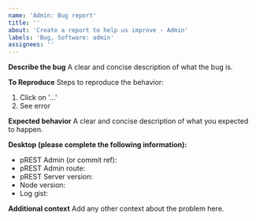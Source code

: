 ```yaml
---
name: 'Admin: Bug report'
title: ''
about: 'Create a report to help us improve - Admin'
labels: 'Bug, Software: admin'
assignees: ''
---
```


<!--
## before reporting certifies
1. Please speak English, this is the language everybody of us can speak and write
2. Please take a moment to search that an issue doesn't already exist here https://github.com/hitlyl/prest/issues
3. Please give all relevant information below for bug reports, incomplete details will be handled as an invalid report

## Create specific issue
Admin - Bug Report: https://github.com/hitlyl/prest/issues/new?template=admin_bug_report.md
Admin - Feature Request: https://github.com/hitlyl/prest/issues/new?template=admin_feature_request.md
Admin - Custom: https://github.com/hitlyl/prest/issues/new?template=admin_custom.md
-->

**Describe the bug**
A clear and concise description of what the bug is.

**To Reproduce**
Steps to reproduce the behavior:
1. Click on '...'
2. See error

**Expected behavior**
A clear and concise description of what you expected to happen.

**Desktop (please complete the following information):**
 - pREST Admin (or commit ref):
 - pREST Admin route:
 - pREST Server version:
 - Node version:
 - Log gist:

**Additional context**
Add any other context about the problem here.

